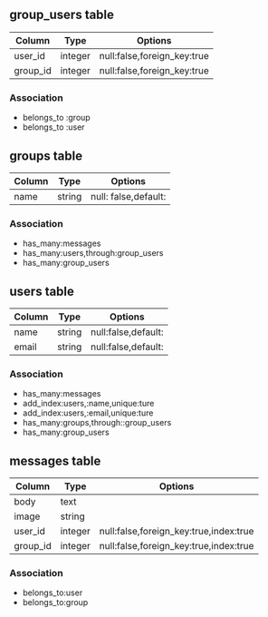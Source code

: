 ## group_users table

|Column|Type|Options|
|------|----|-------|
|user_id|integer|null:false,foreign_key:true|
|group_id|integer|null:false,foreign_key:true|

### Association
- belongs_to :group
- belongs_to :user

## groups table

|Column|Type|Options|
|------|----|-------|
|name|string|null: false,default:|

### Association
- has_many:messages
- has_many:users,through:group_users
- has_many:group_users

## users table

|Column|Type|Options|
|------|----|-------|
|name|string|null:false,default:|
|email|string|null:false,default:|

### Association
- has_many:messages
- add_index:users,:name,unique:ture
- add_index:users,:email,unique:ture
- has_many:groups,through::group_users
- has_many:group_users

## messages table

|Column|Type|Options|
|------|----|-------|
|body|text| |
|image|string| |
|user_id|integer|null:false,foreign_key:true,index:true|
|group_id|integer|null:false,foreign_key:true,index:true|

### Association
- belongs_to:user
- belongs_to:group

